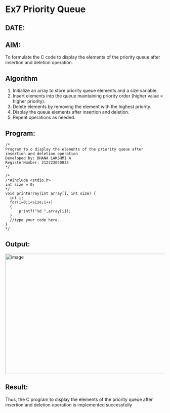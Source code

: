 # Ex7 Priority Queue
## DATE:
## AIM:
To formulate the C code to display the elements of the priority queue after insertion and deletion operation.

## Algorithm
1. Initialize an array to store priority queue elements and a size variable.
2. Insert elements into the queue maintaining priority order (higher value = higher priority).
3. Delete elements by removing the element with the highest priority.
4. Display the queue elements after insertion and deletion. 
5. Repeat operations as needed.  

## Program:
```
/*
Program to o display the elements of the priority queue after insertion and deletion operation
Developed by: DHANA LAKSHMI A
RegisterNumber: 212223040033
*/
```
```
/*
/*#include <stdio.h>
int size = 0;
*/
void printArray(int array[], int size) {
  int i;
  for(i=0;i<size;i++)
  {
      printf("%d ",array[i]);
  }
  //type your code here...
}
*/
```
## Output:

<img width="1084" height="381" alt="image" src="https://github.com/user-attachments/assets/6f9692f6-2722-4a3e-bdb3-a34e6c77d9e5" />


## Result:
Thus, the C program to display the elements of the priority queue after insertion and deletion operation is implemented successfully
